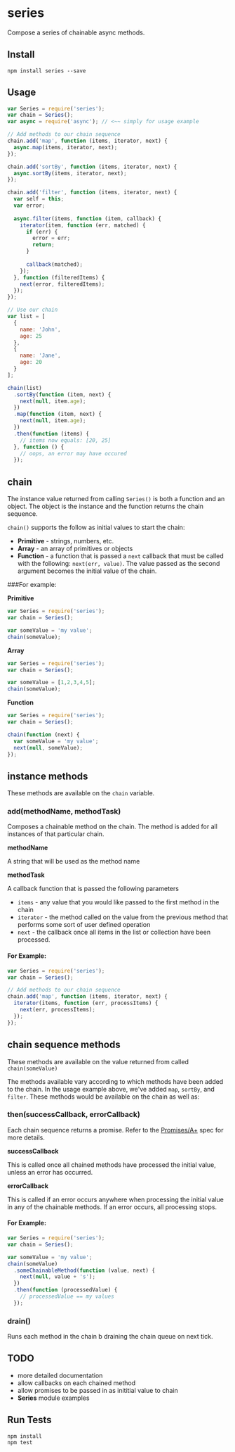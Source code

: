 # series

Compose a series of chainable async methods.

## Install

```
npm install series --save
```

## Usage

```js
var Series = require('series');
var chain = Series();
var async = require('async'); // <~~ simply for usage example

// Add methods to our chain sequence
chain.add('map', function (items, iterator, next) {
  async.map(items, iterator, next);
});

chain.add('sortBy', function (items, iterator, next) {
  async.sortBy(items, iterator, next);
});

chain.add('filter', function (items, iterator, next) {
  var self = this;
  var error;
  
  async.filter(items, function (item, callback) {
    iterator(item, function (err, matched) {
      if (err) {
        error = err;
        return;
      }
      
      callback(matched);
    });
  }, function (filteredItems) {
    next(error, filteredItems);
  });
});

// Use our chain
var list = [
  {
    name: 'John',
    age: 25
  },
  {
    name: 'Jane',
    age: 20
  }
];

chain(list)
  .sortBy(function (item, next) {
    next(null, item.age);
  })
  .map(function (item, next) {
    next(null, item.age);
  })
  .then(function (items) {
    // items now equals: [20, 25]
  }, function () {
    // oops, an error may have occured
  });
```

## chain

The instance value returned from calling `Series()` is both a function and an object. The object is the instance and the function returns the chain sequence.

`chain()` supports the follow as initial values to start the chain:

* **Primitive** - strings, numbers, etc.
* **Array** - an array of primitives or objects
* **Function** - a function that is passed a `next` callback that must be called with the following: `next(err, value)`. The value passed as the second argument becomes the initial value of the chain.

###For example:

**Primitive**

```js
var Series = require('series');
var chain = Series();

var someValue = 'my value';
chain(someValue);
```

**Array**

```js
var Series = require('series');
var chain = Series();

var someValue = [1,2,3,4,5];
chain(someValue);
```

**Function**

```js
var Series = require('series');
var chain = Series();

chain(function (next) {
  var someValue = 'my value';
  next(null, someValue);
});
```

## instance methods

These methods are available on the `chain` variable.

### add(methodName, methodTask)

Composes a chainable method on the chain. The method is added for all instances of that particular chain.

**methodName**

A string that will be used as the method name

**methodTask**

A callback function that is passed the following parameters

* `items` - any value that you would like passed to the first method in the chain
* `iterator` - the method called on the value from the previous method that performs some sort of user defined operation
* `next` - the callback once all items in the list or collection have been processed.

#### For Example:

```js
var Series = require('series');
var chain = Series();

// Add methods to our chain sequence
chain.add('map', function (items, iterator, next) {
  iterator(items, function (err, processItems) {
    next(err, processItems);
  });
});
```

## chain sequence methods

These methods are available on the value returned from called `chain(someValue)`

The methods available vary according to which methods have been added to the chain. In the usage example above, we've added `map`, `sortBy`, and `filter`. These methods would be available on the chain as well as:

### then(successCallback, errorCallback)

Each chain sequence returns a promise. Refer to the [Promises/A+](http://promises-aplus.github.io/promises-spec/) spec for more details.

**successCallback**

This is called once all chained methods have processed the initial value, unless an error has occurred.

**errorCallback**

This is called if an error occurs anywhere when processing the initial value in any of the chainable methods. If an error occurs, all processing stops.

#### For Example:

```js
var Series = require('series');
var chain = Series();

var someValue = 'my value';
chain(someValue)
  .someChainableMethod(function (value, next) {
    next(null, value + 's');
  })
  .then(function (processedValue) {
    // processedValue == my values
  });
```

### drain()

Runs each method in the chain b draining the chain queue on next tick.


## TODO

* more detailed documentation
* allow callbacks on each chained method
* allow promises to be passed in as inititial value to chain
* **Series** module examples


## Run Tests

```
npm install
npm test
```
